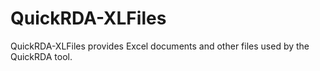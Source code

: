 QuickRDA-XLFiles
================

QuickRDA-XLFiles provides Excel documents and other files used by the QuickRDA tool.